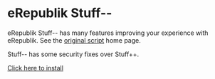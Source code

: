 eRepublik Stuff--
=================

eRepublik Stuff-- has many features improving your experience with eRepublik.
See the [original script] home page.

Stuff-- has some security fixes over Stuff++.

[Click here to install]


[original script]:https://docs.google.com/spreadsheets/d/1nal62cgC7lUmrur6NRzlPVU3uxtE59WGV9-bZcPoIw8/edit
[Click here to install]:https://github.com/erpk/userscripts/raw/master/eRepublikStuff--/erstuff--.user.js
